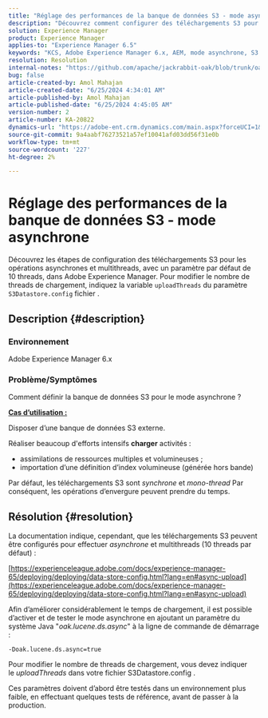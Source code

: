 ```yaml
---
title: "Réglage des performances de la banque de données S3 - mode asynchrone"
description: "Découvrez comment configurer des téléchargements S3 pour des opérations asynchrones et multithreads, qui par défaut correspondent à 10 threads, dans Adobe Experience Manager."
solution: Experience Manager
product: Experience Manager
applies-to: "Experience Manager 6.5"
keywords: "KCS, Adobe Experience Manager 6.x, AEM, mode asynchrone, S3 Datasource, OSGi"
resolution: Resolution
internal-notes: "https://github.com/apache/jackrabbit-oak/blob/trunk/oak-blob-plugins/src/main/java/org/apache/jackrabbit/oak/plugins/blob/AbstractSharedCachingDataStore.java#L250"
bug: false
article-created-by: Amol Mahajan
article-created-date: "6/25/2024 4:34:01 AM"
article-published-by: Amol Mahajan
article-published-date: "6/25/2024 4:45:05 AM"
version-number: 2
article-number: KA-20822
dynamics-url: "https://adobe-ent.crm.dynamics.com/main.aspx?forceUCI=1&pagetype=entityrecord&etn=knowledgearticle&id=02653d24-ac32-ef11-840a-6045bd06eea5"
source-git-commit: 9a4aabf76273521a57ef10041afd03dd56f31e0b
workflow-type: tm+mt
source-wordcount: '227'
ht-degree: 2%

---
```


# Réglage des performances de la banque de données S3 - mode asynchrone


Découvrez les étapes de configuration des téléchargements S3 pour les opérations asynchrones et multithreads, avec un paramètre par défaut de 10 threads, dans Adobe Experience Manager. Pour modifier le nombre de threads de chargement, indiquez la variable `uploadThreads` du paramètre `S3Datastore.config` fichier .

## Description {#description}


### <b>Environnement</b>

Adobe Experience Manager 6.x



### <b>Problème/Symptômes</b>

Comment définir la banque de données S3 pour le mode asynchrone ?

<u><b>Cas d’utilisation :</b></u>

Disposer d’une banque de données S3 externe.

Réaliser beaucoup d&#39;efforts intensifs <b>charger</b> activités :

- assimilations de ressources multiples et volumineuses ;
- importation d’une définition d’index volumineuse (générée hors bande)




Par défaut, les téléchargements S3 sont *synchrone* et *mono-thread* Par conséquent, les opérations d’envergure peuvent prendre du temps.


## Résolution {#resolution}


La documentation indique, cependant, que les téléchargements S3 peuvent être configurés pour effectuer *asynchrone* et multithreads (10 threads par défaut) :

[https://experienceleague.adobe.com/docs/experience-manager-65/deploying/deploying/data-store-config.html?lang=en#async-upload](https://experienceleague.adobe.com/docs/experience-manager-65/deploying/deploying/data-store-config.html?lang=en#async-upload)



Afin d’améliorer considérablement le temps de chargement, il est possible d’activer et de tester le mode asynchrone en ajoutant un paramètre du système Java &quot;*oak.lucene.ds.async*&quot; à la ligne de commande de démarrage :


```
-Doak.lucene.ds.async=true
```


Pour modifier le nombre de threads de chargement, vous devez indiquer le *uploadThreads* dans votre fichier S3Datastore.config .



Ces paramètres doivent d’abord être testés dans un environnement plus faible, en effectuant quelques tests de référence, avant de passer à la production.
